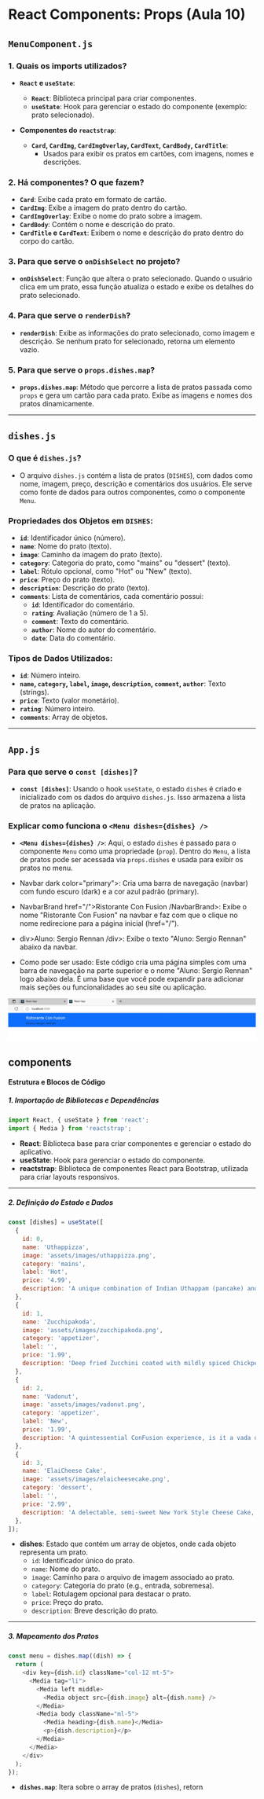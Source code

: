 # React Components: Props (Aula 10)

## `MenuComponent.js`

### 1. Quais os imports utilizados? 
- **`React` e `useState`**:
  - **`React`**: Biblioteca principal para criar componentes.
  - **`useState`**: Hook para gerenciar o estado do componente (exemplo: prato selecionado).
  
- **Componentes do `reactstrap`**:
  - **`Card`, `CardImg`, `CardImgOverlay`, `CardText`, `CardBody`, `CardTitle`**:
    - Usados para exibir os pratos em cartões, com imagens, nomes e descrições.

### 2. Há componentes? O que fazem?
- **`Card`**: Exibe cada prato em formato de cartão.
- **`CardImg`**: Exibe a imagem do prato dentro do cartão.
- **`CardImgOverlay`**: Exibe o nome do prato sobre a imagem.
- **`CardBody`**: Contém o nome e descrição do prato.
- **`CardTitle` e `CardText`**: Exibem o nome e descrição do prato dentro do corpo do cartão.

### 3. Para que serve o `onDishSelect` no projeto?
- **`onDishSelect`**: Função que altera o prato selecionado. Quando o usuário clica em um prato, essa função atualiza o estado e exibe os detalhes do prato selecionado.

### 4. Para que serve o `renderDish`?
- **`renderDish`**: Exibe as informações do prato selecionado, como imagem e descrição. Se nenhum prato for selecionado, retorna um elemento vazio.

### 5. Para que serve o `props.dishes.map`?
- **`props.dishes.map`**: Método que percorre a lista de pratos passada como `props` e gera um cartão para cada prato. Exibe as imagens e nomes dos pratos dinamicamente.

---

## `dishes.js`

### O que é `dishes.js`?
- O arquivo `dishes.js` contém a lista de pratos (`DISHES`), com dados como nome, imagem, preço, descrição e comentários dos usuários. Ele serve como fonte de dados para outros componentes, como o componente `Menu`.

### Propriedades dos Objetos em `DISHES`:
- **`id`**: Identificador único (número).
- **`name`**: Nome do prato (texto).
- **`image`**: Caminho da imagem do prato (texto).
- **`category`**: Categoria do prato, como "mains" ou "dessert" (texto).
- **`label`**: Rótulo opcional, como "Hot" ou "New" (texto).
- **`price`**: Preço do prato (texto).
- **`description`**: Descrição do prato (texto).
- **`comments`**: Lista de comentários, cada comentário possui:
  - **`id`**: Identificador do comentário.
  - **`rating`**: Avaliação (número de 1 a 5).
  - **`comment`**: Texto do comentário.
  - **`author`**: Nome do autor do comentário.
  - **`date`**: Data do comentário.

### Tipos de Dados Utilizados:
- **`id`**: Número inteiro.
- **`name`, `category`, `label`, `image`, `description`, `comment`, `author`**: Texto (strings).
- **`price`**: Texto (valor monetário).
- **`rating`**: Número inteiro.
- **`comments`**: Array de objetos.

---

## `App.js`

### Para que serve o `const [dishes]`?
- **`const [dishes]`**: Usando o hook `useState`, o estado `dishes` é criado e inicializado com os dados do arquivo `dishes.js`. Isso armazena a lista de pratos na aplicação.

### Explicar como funciona o `<Menu dishes={dishes} />`
- **`<Menu dishes={dishes} />`**: Aqui, o estado `dishes` é passado para o componente `Menu` como uma propriedade (`prop`). Dentro do `Menu`, a lista de pratos pode ser acessada via `props.dishes` e usada para exibir os pratos no menu.

- Navbar dark color="primary">: Cria uma barra de navegação (navbar) com fundo escuro (dark) e a cor azul padrão (primary).

- NavbarBrand href="/">Ristorante Con Fusion /NavbarBrand>: Exibe o nome "Ristorante Con Fusion" na navbar e 
faz com que o clique no nome redirecione para a página inicial (href="/").

- div>Aluno: Sergio Rennan /div>: Exibe o texto "Aluno: Sergio Rennan" abaixo da navbar.

- Como pode ser usado:
Este código cria uma página simples com uma barra de navegação na parte superior e o nome "Aluno: Sergio Rennan" logo abaixo dela. 
É uma base que você pode expandir para adicionar mais seções ou funcionalidades ao seu site ou aplicação.
 

![IMAGEM DO RESUTADO](<WhatsApp Image 2024-11-21 at 19.54.36.jpeg>)



## components

#### **Estrutura e Blocos de Código**

##### 1. **Importação de Bibliotecas e Dependências**
```javascript
import React, { useState } from 'react';
import { Media } from 'reactstrap';
```
- **React**: Biblioteca base para criar componentes e gerenciar o estado do aplicativo.
- **useState**: Hook para gerenciar o estado do componente.
- **reactstrap**: Biblioteca de componentes React para Bootstrap, utilizada para criar layouts responsivos.

---

##### 2. **Definição do Estado e Dados**
```javascript
const [dishes] = useState([
  {
    id: 0,
    name: 'Uthappizza',
    image: 'assets/images/uthappizza.png',
    category: 'mains',
    label: 'Hot',
    price: '4.99',
    description: 'A unique combination of Indian Uthappam (pancake) and Italian pizza, topped with Cerignola olives, ripe vine cherry tomatoes, Vidalia onion, Guntur chillies and Buffalo Paneer.',
  },
  {
    id: 1,
    name: 'Zucchipakoda',
    image: 'assets/images/zucchipakoda.png',
    category: 'appetizer',
    label: '',
    price: '1.99',
    description: 'Deep fried Zucchini coated with mildly spiced Chickpea flour batter accompanied with a sweet-tangy tamarind sauce',
  },
  {
    id: 2,
    name: 'Vadonut',
    image: 'assets/images/vadonut.png',
    category: 'appetizer',
    label: 'New',
    price: '1.99',
    description: 'A quintessential ConFusion experience, is it a vada or is it a donut?',
  },
  {
    id: 3,
    name: 'ElaiCheese Cake',
    image: 'assets/images/elaicheesecake.png',
    category: 'dessert',
    label: '',
    price: '2.99',
    description: 'A delectable, semi-sweet New York Style Cheese Cake, with Graham cracker crust and spiced with Indian cardamoms.',
  },
]);
```
- **dishes**: Estado que contém um array de objetos, onde cada objeto representa um prato.
  - `id`: Identificador único do prato.
  - `name`: Nome do prato.
  - `image`: Caminho para o arquivo de imagem associado ao prato.
  - `category`: Categoria do prato (e.g., entrada, sobremesa).
  - `label`: Rotulagem opcional para destacar o prato.
  - `price`: Preço do prato.
  - `description`: Breve descrição do prato.

---

##### 3. **Mapeamento dos Pratos**
```javascript
const menu = dishes.map((dish) => {
  return (
    <div key={dish.id} className="col-12 mt-5">
      <Media tag="li">
        <Media left middle>
          <Media object src={dish.image} alt={dish.name} />
        </Media>
        <Media body className="ml-5">
          <Media heading>{dish.name}</Media>
          <p>{dish.description}</p>
        </Media>
      </Media>
    </div>
  );
});
```
- **`dishes.map`**: Itera sobre o array de pratos (`dishes`), retorn
